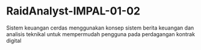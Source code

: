 # RaidAnalyst-IMPAL-01-02
Sistem keuangan cerdas menggunakan konsep sistem berita keuangan dan analisis teknikal untuk mempermudah pengguna pada perdagangan kontrak digital
